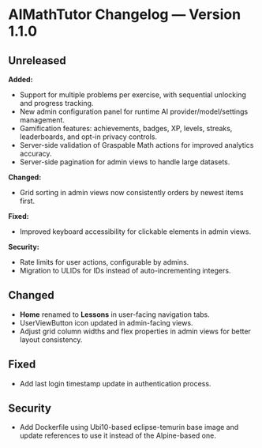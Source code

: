 
# AIMathTutor Changelog — Version 1.1.0

## Unreleased

**Added:**

- Support for multiple problems per exercise, with sequential unlocking and progress tracking.
- New admin configuration panel for runtime AI provider/model/settings management.
- Gamification features: achievements, badges, XP, levels, streaks, leaderboards, and opt-in privacy controls.
- Server-side validation of Graspable Math actions for improved analytics accuracy.
- Server-side pagination for admin views to handle large datasets.

**Changed:**

- Grid sorting in admin views now consistently orders by newest items first.

**Fixed:**

- Improved keyboard accessibility for clickable elements in admin views.

**Security:**

- Rate limits for user actions, configurable by admins.
- Migration to ULIDs for IDs instead of auto-incrementing integers.

## Changed

- **Home** renamed to **Lessons** in user-facing navigation tabs.
- UserViewButton icon updated in admin-facing views.
- Adjust grid column widths and flex properties in admin views for better layout consistency.

## Fixed

- Add last login timestamp update in authentication process.

## Security

- Add Dockerfile using Ubi10-based eclipse-temurin base image and update references to use it instead of the Alpine-based one.

